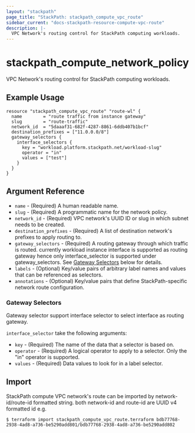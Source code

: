 ```yaml
---
layout: "stackpath"
page_title: "StackPath: stackpath_compute_vpc_route"
sidebar_current: "docs-stackpath-resource-compute-vpc-route"
description: |-
  VPC Network's routing control for StackPath computing workloads.
---
```


# stackpath\_compute\_network\_policy

VPC Network's routing control for StackPath computing workloads.

## Example Usage

```hcl
resource "stackpath_compute_vpc_route" "route-wl" {
  name        = "route traffic from instance gateway"
  slug        = "route-traffic"
  network_id  = "5daaaf31-682f-4287-8861-6ddb407b1bcf"
  destination_prefixes = ["11.0.0.0/8"]
  gateway_selectors {
    interface_selectors {
      key = "workload.platform.stackpath.net/workload-slug"
      operator = "in"
      values = ["test"]
    }
  }
}
```

## Argument Reference

* `name` - (Required) A human readable name.
* `slug` - (Required) A programmatic name for the network policy.
* `network_id` - (Required) VPC network's UUID ID or slug in which subnet needs to be created.
* `destination_prefixes` - (Required) A list of destination network's prefixes to apply routing to.
* `gateway_selectors` - (Required) A routing gateway through which traffic is routed. currently workload instance interface is supported as routing gateway hence only interface_selector is supported under gateway_selectors. See [Gateway Selectors](#gateway-selectors) below for details.
* `labels` - (Optional) Key/value pairs of arbitrary label names and values that can be referenced as selectors.
* `annotations` - (Optional) Key/value pairs that define StackPath-specific network route configuration.

### Gateway Selectors

Gateway selector support interface selector to select interface as routing gateway.

`interface_selector` take the following arguments:

* `key` - (Required) The name of the data that a selector is based on.
* `operator` - (Required) A logical operator to apply to a selector. Only the "in" operator is supported.
* `values` - (Required) Data values to look for in a label selector.

## Import

StackPath compute VPC network's route can be imported by network-id/route-id formatted string. both network-id and route-id are UUID v4 formatted id e.g.

```
$ terraform import stackpath_compute_vpc_route.terraform bdb77768-2938-4ad8-a736-be5290add801/bdb77768-2938-4ad8-a736-be5290add802
```
